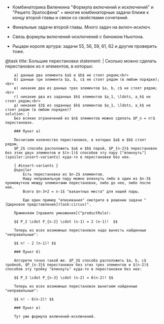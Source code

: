 * Комбинаторика Виленкина "Формула включений и исключений" и "Решето Эратосфена" + многие комбинаторные задачи ближе к концу второй главы и связи со свойствами сочетаний.

* Финальные задачи второй главы. Много задач на включ-исключ.

* Связь формулы включений-исключений с биномом Ньютона.

* Рыцари короля артура: задачи 55, 56, 59, 61, 62 и другие проверить тоже.

@task
    title: Большие перестановки
    statement: |
        Сколько можно сделать перестановок из $n$ элементов, в которых:

        а) данные два элемента $a$ и $b$ не стоят рядом;<br>
        б) данные три элемента $a, b, c$ не стоят рядом (в любом порядке);<br>
        в) никакие два из данных трех элементов $a, b, c$ не стоят рядом;<br>
        г) никакие два из заданных $k$ элементов $a_1, \ldots, a_k$ не стоят рядом;<br>
        д) никакие $3$ из заданных $k$ элементов $a_1, \ldots, a_k$ не стоят рядом (в любом порядке)?
    solution: |
        Без всяких ограничений из $n$ элементов можно сделать $P_n = n!$ перестановок.

        ### Пункт а)

        Посчитаем количество перестановок, в которых $a$ и $b$ стоят рядом.
        $P_2$ способа расположить $a$ и $b$ парой, $P_{n-2}$ перестановок без этих двух элементов и $(n-1)$ способов эту пару ["впихнуть"](spoiler:insert-variants) куда-то в перестановки без нее.

        { #insert-variants }
        @spoiler
            Есть перестановка из $n-2$ элементов.
            Нашу неправильную пару можно впихнуть либо в один из $n-3$ промежутков между элементами перестановки, либо до нее, либо после нее.
            Всего $n-3+2 = n-1$ "вакантных места" для нашей пары.

            Еще один пример "впихивания" смотрите в решении задачи "[Цирковое представление](task:circus)".

        Применяем [правило умножения](^productRule):

        $$ P_2 \cdot P_{n-2} \cdot (n-1) = 2 (n-1)!  $$

        Теперь из всех возможных перестановок надо вычесть найденные "неправильные":

        $$ n! - 2 (n-1)! $$

        ### Пункт б)

        Алгоритм точно такой же. $P_3$ способа расположить $a, b, c$ тройкой, $P_{n-3}$ перестановок без этих трех элементов и $(n-2)$ способов эту тройку "впихнуть" куда-то в перестановки без нее:

        $$ P_3 \cdot P_{n-3} \cdot (n-2) = 6(n-2)! $$

        Теперь из всех возможных перестановок вычитаем найденные "неправильные":

        $$ n! - 6(n-2)! $$

        ### Пункт в)
        
        Тут уже формула включений-исключений.